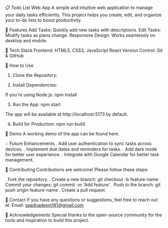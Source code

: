 📋 Todo List Web App
A simple and intuitive web application to manage your daily tasks efficiently. This project helps you create, edit, and organize your to-do lists to boost productivity.

🚀 Features
Add Tasks: Quickly add new tasks with descriptions.
Edit Tasks: Modify tasks as plans change.
Responsive Design: Works seamlessly on desktop and mobile.

🔧 Tech Stack
Frontend:
HTML5, CSS3, JavaScript
React
Version Control: Git & GitHub

🎯 How to Use

1. Clone the Repository:

2. Install Dependencies:

If you're using Node.js:
npm install

3. Run the App:
   npm start

The app will be available at http://localhost:5173 by default.

4. Build for Production:
   npm run build

📸 Demo
A working demo of the app can be found here.

💡 Future Enhancements
. Add user authentication to sync tasks across devices.
. Implement due dates and reminders for tasks.
. Add dark mode for better user experience.
. Integrate with Google Calendar for better task management.

🤝 Contributing
Contributions are welcome! Please follow these steps:

. Fork the repository.
. Create a new branch: git checkout -b feature-name
. Commit your changes: git commit -m 'Add feature'
. Push to the branch: git push origin feature-name
. Create a pull request.

💬 Contact
If you have any questions or suggestions, feel free to reach out at:
Email: saadnadeem181@gmail.com

🌟 Acknowledgements
Special thanks to the open-source community for the tools and inspiration to build this project.